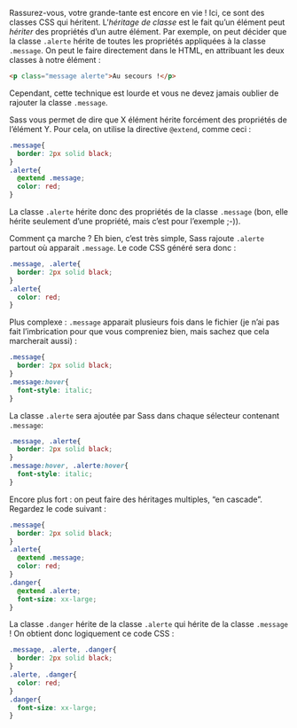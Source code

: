 Rassurez-vous, votre grande-tante est encore en vie ! Ici, ce sont des
classes CSS qui héritent. L’*héritage de classe* est le fait qu’un
élément peut *hériter* des propriétés d’un autre élément. Par exemple,
on peut décider que la classe `.alerte` hérite de toutes les propriétés
appliquées à la classe `.message`. On peut le faire directement dans le
HTML, en attribuant les deux classes à notre élément :

```html
<p class="message alerte">Au secours !</p>
```

Cependant, cette technique est lourde et vous ne devez jamais oublier de
rajouter la classe `.message`.

Sass vous permet de dire que X élément hérite forcément des propriétés
de l’élément Y. Pour cela, on utilise la directive `@extend`, comme ceci :

```scss hl_lines="5"
.message{
  border: 2px solid black;
}
.alerte{
  @extend .message;
  color: red;
}
```

La classe `.alerte` hérite donc des propriétés de la classe `.message`
(bon, elle hérite seulement d’une propriété, mais c’est pour l’exemple
;-)).

Comment ça marche ? Eh bien, c’est très simple, Sass rajoute `.alerte`
partout où apparait `.message`. Le code CSS généré sera donc :

```css hl_lines="1"
.message, .alerte{
  border: 2px solid black;
}
.alerte{
  color: red;
}
```

Plus complexe : `.message` apparait plusieurs fois dans le fichier (je
n’ai pas fait l’imbrication pour que vous compreniez bien, mais sachez
que cela marcherait aussi) :

```scss
.message{
  border: 2px solid black;
}
.message:hover{
  font-style: italic;
}
```

La classe `.alerte` sera ajoutée par Sass dans chaque sélecteur contenant
`.message`:

```css hl_lines="1 4"
.message, .alerte{
  border: 2px solid black;
}
.message:hover, .alerte:hover{
  font-style: italic;
}
```

Encore plus fort : on peut faire des héritages multiples, “en cascade”.
Regardez le code suivant :

```scss hl_lines="5 9"
.message{
  border: 2px solid black;
}
.alerte{
  @extend .message;
  color: red;
}
.danger{
  @extend .alerte;
  font-size: xx-large;
}
```

La classe `.danger` hérite de la classe `.alerte` qui hérite de la
classe `.message` ! On obtient donc logiquement ce code CSS :

```css hl_lines="1 4"
.message, .alerte, .danger{
  border: 2px solid black;
}
.alerte, .danger{
  color: red;
}
.danger{
  font-size: xx-large;
}
```

